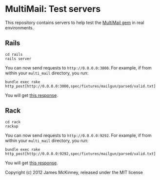 # MultiMail: Test servers

This repository contains servers to help test the [MultiMail gem](https://github.com/jpmckinney/multi_mail) in real environments.

## Rails

    cd rails
    rails server

You can now send requests to `http://0.0.0.0:3000`. For example, if from within your `multi_mail` directory, you run:

    bundle exec rake http_post[http://0.0.0.0:3000,spec/fixtures/mailgun/parsed/valid.txt]

You will get [this response](https://gist.github.com/jpmckinney/5399865).

## Rack

    cd rack
    rackup

You can now send requests to `http://0.0.0.0:9292`. For example, if from within your `multi_mail` directory, you run:

    bundle exec rake http_post[http://0.0.0.0:9292,spec/fixtures/mailgun/parsed/valid.txt]

You will get [this response](https://gist.github.com/jpmckinney/5399854).

Copyright (c) 2012 James McKinney, released under the MIT license
